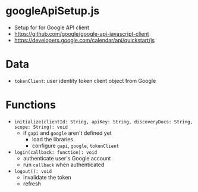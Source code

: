 # googleApiSetup.js
- Setup for for Google API client
- https://github.com/google/google-api-javascript-client
- https://developers.google.com/calendar/api/quickstart/js

# Data
- `tokenClient`: user identity token client object from Google

# Functions
- `initialize(clientId: String, apiKey: String, discoveryDocs: String, scope: String): void`
	- if `gapi` and `google` aren't defined yet
		- load the libraries
		- configure `gapi`, `google`, `tokenClient`
- `login(callback: function): void`
	- authenticate user's Google account
	- run `callback` when authenticated
- `logout(): void`
	- invalidate the token
	- refresh